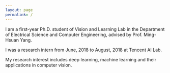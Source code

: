 ```yaml
---
layout: page
permalink: /
---
```


I am a first-year Ph.D. student of Vision and Learning Lab in the Department of Electrical Science and Computer Engineering,  advised by Prof. Ming-Hsuan Yang. 

I was a research intern from June, 2018 to August, 2018 at Tencent AI Lab. 

My research interest includes deep learning, machine learning and their applications in computer vision. 


